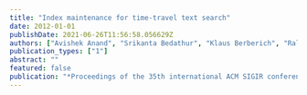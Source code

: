 ```yaml
---
title: "Index maintenance for time-travel text search"
date: 2012-01-01
publishDate: 2021-06-26T11:56:58.056629Z
authors: ["Avishek Anand", "Srikanta Bedathur", "Klaus Berberich", "Ralf Schenkel"]
publication_types: ["1"]
abstract: ""
featured: false
publication: "*Proceedings of the 35th international ACM SIGIR conference on Research and development in information retrieval*"
---
```


